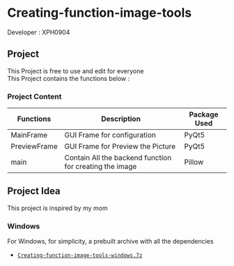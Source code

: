 # Creating-function-image-tools

Developer : XPH0904

## Project
This Project is free to use and edit for everyone  
This Project contains the functions below :

### Project Content

| Functions | Description  | Package Used |
| ------------- | ------------- | ------------- |
| MainFrame | GUI Frame for configuration  | PyQt5 |
| PreviewFrame | GUI Frame for Preview the Picture  | PyQt5 |
| main | Contain All the backend function for creating the image | Pillow |

## Project Idea
This project is inspired by my mom

### Windows

For Windows, for simplicity, a prebuilt archive with all the dependencies
 - [`Creating-function-image-tools-windows.7z`][direct-win64]
 
 [direct-win64]:https://github.com/XPH0904/Creating-function-image-tools/releases/download/v1.0/Creating-function-image-tools-windows.7z

